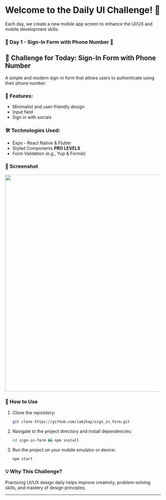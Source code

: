 # Welcome to the **Daily UI Challenge!** 🚀  
Each day, we create a new mobile app screen to enhance the UI/UX and mobile development skills.  

### 📱 Day 1 - Sign-In Form with Phone Number 👋

## 📌 Challenge for Today: **Sign-In Form with Phone Number**  
A simple and modern sign-in form that allows users to authenticate using their phone number.

### 🎨 Features:
- Minimalist and user-friendly design  
- Input field 
- Sign in with socials

### 🛠️ Technologies Used:
- Expo - React Native & Flutter
- Styled Components
  **PRO LEVELS**
- Form Validation (e.g., Yup & Formik)  

### 📸 Screenshot  
<div align="center">
  <img height="700" src="https://imagedelivery.net/_QLyhNQIk5K6p8kNrFQcIA/8437d890-3537-4256-35b5-024b23d2f300/public"  />
</div>

### 🚀 How to Use  
1. Clone the repository:  
   ```bash
   git clone https://github.com/iamjhay/sign_in_form.git
   ```
2. Navigate to the project directory and install dependencies:  
   ```bash
   cd sign-in-form && npm install
   ```
3. Run the project on your mobile emulator or device:  
   ```bash
   npm start
   ```

### 💡 Why This Challenge?  
Practicing UI/UX design daily helps improve creativity, problem-solving skills, and mastery of design principles.

---
